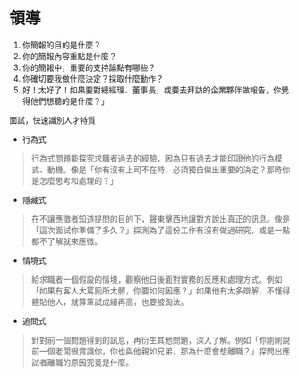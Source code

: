 領導
===



1. 你簡報的目的是什麼？
2. 你的簡報內容重點是什麼？
3. 你的簡報中，重要的支持論點有哪些？
4. 你確切要我做什麼決定？採取什麼動作？
5. 好！太好了！如果要對總經理、董事長，或要去拜訪的企業夥伴做報告，你覺得他們想聽的是什麼？」



面試，快速識別人才特質


* 行為式
> 行為式問題能探究求職者過去的經驗，因為只有過去才能印證他的行為模式、動機。像是「你有沒有上司不在時，必須獨自做出重要的決定？那時你是怎麼思考和處理的？」
* 隱藏式
> 在不讓應徵者知道提問的目的下，聲東擊西地讓對方說出真正的訊息。像是「這次面試你準備了多久？」探測為了這份工作有沒有做過研究，或是一點都不了解就來應徵。
* 情境式
> 給求職者一個假設的情境，觀察他日後面對實務的反應和處理方式。例如「如果有客人大罵廁所太髒，你要如何因應？」如果他有太多辯解，不懂得體貼他人，就算筆試成績再高，也要被淘汰。
* 追問式
> 針對前一個問題得到的訊息，再衍生其他問題，深入了解。例如「你剛剛說前一個老闆很賞識你，你也與他親如兄弟，那為什麼會想離職？」探問出應試者離職的原因究竟是什麼。